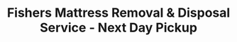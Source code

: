 ---
layout: location.njk
title: "Fishers Mattress Removal & Disposal Service - Next Day Pickup"
description: "Professional mattress removal in Fishers, IN. Serving Indianapolis's fastest-growing suburb with next-day pickup and 100% recycling. Licensed service "
permalink: /mattress-removal/indiana/indianapolis/fishers/
parentMetro: Indianapolis
city: Fishers
state: Indiana
stateAbbreviation: IN
stateSlug: indiana
tier: 2
coordinates:
  lat: 39.9568
  lng: -86.0139
pricing:
  startingPrice: 125
  single: 125
  queen: 155
  king: 180
  boxSpring: 30
neighborhoods:
  - name: "Geist Reservoir Area"
    zipCodes: ["46040"]
  - name: "Geist Overlook"
    zipCodes: ["46040"]
  - name: "Geist Bay Estates"
    zipCodes: ["46040"]
  - name: "Westbrooke At Geist"
    zipCodes: ["46040"]
  - name: "Valleys At Geist"
    zipCodes: ["46040"]
  - name: "Intracoastal At Geist"
    zipCodes: ["46040"]
  - name: "Brooks School Area"
    zipCodes: ["46037"]
  - name: "Sand Creek Woods"
    zipCodes: ["46037"]
  - name: "Cumberland Pointe"
    zipCodes: ["46037"]
  - name: "Fall Creek"
    zipCodes: ["46037"]
  - name: "Delaware Township"
    zipCodes: ["46037"]
  - name: "Fishers Landing"
    zipCodes: ["46038"]
  - name: "Sunblest"
    zipCodes: ["46038"]
  - name: "Saxony"
    zipCodes: ["46038"]
  - name: "Britton Falls"
    zipCodes: ["46037"]
  - name: "Harrison Parkway Area"
    zipCodes: ["46037"]
  - name: "Lantern Road Area"
    zipCodes: ["46037"]
  - name: "New Britton"
    zipCodes: ["46037"]
  - name: "Thorpe Creek Area"
    zipCodes: ["46037"]
  - name: "Hamilton Town Center Area"
    zipCodes: ["46037"]
zipCodes: [46037, 46038, 46040, 46256]
recyclingPartners:
  - Republic Services
  - Hamilton County Transfer Stations
  - Private Recycling Facilities
localRegulations: "Fishers uses Republic Services for citywide collection, but residents must schedule bulk pickup for mattresses with limited availability. Our next-day service with 100% recycling provides the reliability growing families need during home transitions."
nearbyCities:
  - name: Carmel
    slug: carmel
    distance: 8
    isSuburb: true
  - name: Noblesville
    slug: noblesville
    distance: 6
    isSuburb: true
  - name: Indianapolis
    slug: indianapolis
    distance: 20
    isSuburb: false
reviews:
  count: 342
  featured:
    - text: "Just moved to a new construction home in Geist and needed our old mattresses picked up before the moving truck arrived. They scheduled next-day pickup and handled everything perfectly while we dealt with closing details."
      author: "Sarah M."
      neighborhood: "Geist Overlook"
    - text: "Upgrading master bedroom in our Fishers home after the kids graduated. Republic Services couldn't pick up for two weeks but these guys came the next day. Professional service that understands busy family schedules."
      author: "Mike R."
      neighborhood: "Brooks School Area"
    - text: "Hamilton Southeastern families know quality service when they see it. Fair pricing, on-time pickup, and they handled our king mattress removal from a second-floor bedroom without any issues."
      author: "Jennifer K."
      neighborhood: "Sand Creek Woods"
faqs:
  - question: "How quickly can you schedule pickup in Fishers?"
    answer: "We offer next-day service throughout all Fishers neighborhoods, including the Geist area and new construction developments where Republic Services may have longer wait times."
  - question: "Do you serve all Fishers subdivisions?"
    answer: "Yes, we serve every neighborhood from Geist Reservoir estates to Brooks School area developments, including all Hamilton Southeastern School district boundaries."
  - question: "Can you coordinate with home purchases and moves?"
    answer: "Absolutely. We understand Fishers' active real estate market and coordinate pickup timing with closings, moving trucks, and new construction deliveries."
  - question: "What's included in your service pricing?"
    answer: "Complete removal from any room, loading, transport, and 100% recycling. No additional fees for stairs, new home access, or coordination with contractors."
  - question: "How do you handle recycling vs. transfer station disposal?"
    answer: "Unlike Hamilton County transfer stations where mattresses typically go to landfill, we recycle 100% of mattresses - steel springs become new metal, foam becomes carpet padding, fabric becomes insulation."
  - question: "Do you work around Hamilton Southeastern school schedules?"
    answer: "Yes, we offer flexible scheduling including after-school and weekend options to work around family schedules and school district activities."
  - question: "Can you remove mattresses from second floors in new homes?"
    answer: "Yes, our team handles stairs, narrow hallways, and new construction layouts common in Fishers developments, ensuring no damage to your home."
  - question: "How does your service compare to Republic Services bulk pickup?"
    answer: "We provide next-day scheduling with guaranteed pickup times, professional indoor removal, and complete recycling - much more convenient than waiting for bulk pickup availability."
pageContent:
  heroDescription: "New Fishers resident upgrading your home? Family transitioning in Hamilton County's fastest-growing community? Our next-day mattress removal with 100% recycling keeps pace with your busy life."
  aboutService: "<p>Fishers families deserve service that matches their community's excellence. As Indianapolis's fastest-growing suburb, this Hamilton County city of 107,000+ residents values efficiency, reliability, and environmental responsibility. Whether you're new to a Geist Reservoir neighborhood, upgrading your Brooks School area home, or managing a family transition in Sand Creek Woods, we understand the pace of life in this thriving community.</p><p>From lakefront estates to new construction developments, we provide next-day pickup with 100% mattress recycling. Our professional team navigates everything from Geist area waterfront access to new subdivision layouts, ensuring your old mattress doesn't slow down your family's busy schedule or home improvement timeline.</p>"
  serviceAreasIntro: "We serve all Fishers neighborhoods, from premium Geist Reservoir communities to family-friendly school district areas throughout Hamilton County."
  regulationsCompliance: "We handle Republic Services coordination requirements and provide guaranteed next-day pickup when municipal bulk service can't meet your timing needs."
  environmentalImpact: "<p>We recycle 100% of mattresses through certified facilities - supporting the environmental values of Hamilton County's most educated community. While transfer stations typically send mattresses to landfills, we ensure every mattress becomes new products like carpet padding, steel products, and insulation materials.</p><p>Our service helps Fishers families make responsible choices during home upgrades, moves, and the constant growth that defines this dynamic suburb. No waiting for bulk pickup slots, no transfer station trips - just professional service that matches the quality standards this community expects.</p>"
  howItWorksScheduling: "We offer flexible scheduling with next-day availability throughout Fishers, including coordination with moving schedules and construction timelines."
  howItWorksService: "Our professional team coordinates with HOAs, new construction access, waterfront properties, and busy family schedules across Hamilton County."
  howItWorksDisposal: "Every mattress goes to certified recycling facilities where 100% of materials are processed into new products - zero landfill impact, complete environmental responsibility."
  sidebarStats:
    mattressesRemoved: 1150
---